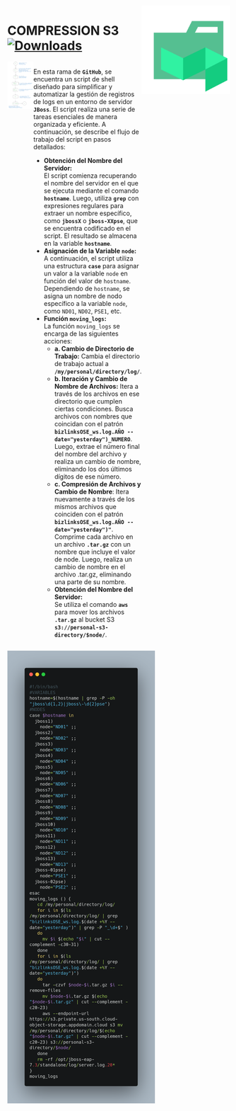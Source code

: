 <img width="200" src="img/buildkite-svgrepo-com.svg" align="right"/>

# **COMPRESSION S3** [![Downloads](https://img.shields.io/badge/any_text-Git_Shell_Scipts-blue?style=for-the-badge&logo=gnubash&logoColor=%23ffffff&label=GGONZALES&labelColor=%231C1C1C&color=%23F4831B)](http://pepy.tech/count/shallow-backup)

<div style="display: flex;">
    <div style="flex: 50%;">
        <img src="img/Evidence1.png">
    </div>
    <div style="flex: 50%;">
        <p>
            En esta rama de <strong><code>GitHub</code></strong>, se encuentra un script de shell diseñado para
            simplificar y automatizar la gestión de registros de logs en un entorno de servidor
            <strong><code>JBoss</code></strong>. El script realiza una serie de tareas esenciales de manera organizada y
            eficiente. A continuación, se describe el flujo de trabajo del script en pasos detallados:
        </p>
        <ul>
            <li>
                <strong>Obtención del Nombre del Servidor:</strong><br>
                El script comienza recuperando el nombre del servidor en el que se ejecuta mediante el comando
                <strong><code>hostname</strong></code>. Luego, utiliza <strong><code>grep</strong></code> con
                        expresiones regulares para extraer un nombre específico, como
                        <strong><code>jbossX</strong></code> o <strong><code>jboss-XXpse</strong></code>, que se
                                encuentra codificado en el script. El resultado se almacena en la variable
                                <strong><code>hostname</strong></code>.
            </li>
            <li>
                <strong>Asignación de la Variable <code>node</code>:</strong><br>
                A continuación, el script utiliza una estructura <strong><code>case</strong></code> para asignar un
                    valor a la variable <code>node</code> en función del valor de <code>hostname</code>. Dependiendo de
                    <code>hostname</code>, se asigna un nombre de nodo específico a la variable <code>node</code>, como
                    <code>ND01</code>, <code>ND02</code>, <code>PSE1</code>, etc.
            </li>
            <li>
                <strong>Función <code>moving_logs</code>:</strong><br>La función <code>moving_logs</code> se encarga de
                las siguientes acciones:
                <ul>
                    <li>
                        <strong>a. Cambio de Directorio de Trabajo:</strong> Cambia el directorio de trabajo actual a
                        <strong><code>/my/personal/directory/log/</strong></code>.
                    </li>
                    <li>
                        <strong>b. Iteración y Cambio de Nombre de Archivos:</strong> Itera a través de los archivos en
                        ese directorio que cumplen ciertas condiciones. Busca archivos con nombres que coincidan con el
                        patrón <strong><code>bizlinksOSE_ws.log.AÑO --date="yesterday")_NUMERO</strong></code>. Luego,
                            extrae el número final del nombre del archivo y realiza un cambio de nombre, eliminando los
                            dos últimos dígitos de ese número.
                    </li>
                    <li>
                        <strong>c. Compresión de Archivos y Cambio de Nombre</strong>: Itera nuevamente a través de los
                        mismos archivos que coinciden con el patrón
                        <strong><code>bizlinksOSE_ws.log.AÑO --date="yesterday")"</strong></code>. Comprime cada archivo
                            en un archivo <strong><code>.tar.gz</strong></code> con un nombre que incluye el valor de
                                node. Luego, realiza un cambio de nombre en el archivo .tar.gz, eliminando una parte de
                                su nombre.
                    </li>
                    <li>
                        <strong>Obtención del Nombre del Servidor:</strong><br>
                        Se utiliza el comando <strong><code>aws</strong></code> para mover los archivos
                            <strong><code>.tar.gz</strong></code> al bucket S3
                                <strong><code>s3://personal-s3-directory/$node/</strong></code>.
                    </li>
                </ul>
            </li>
        </ul>
    </div>
</div>

![Code Image](img/carbon.png)
